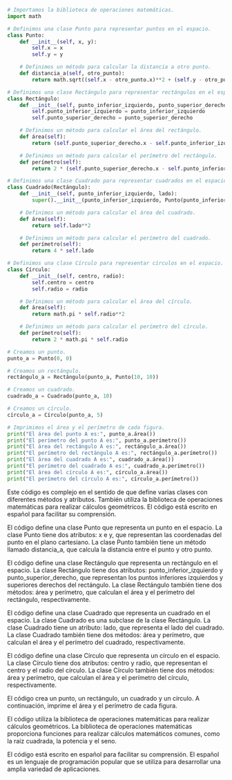 ```python
# Importamos la biblioteca de operaciones matemáticas.
import math

# Definimos una clase Punto para representar puntos en el espacio.
class Punto:
    def __init__(self, x, y):
        self.x = x
        self.y = y

    # Definimos un método para calcular la distancia a otro punto.
    def distancia_a(self, otro_punto):
        return math.sqrt((self.x - otro_punto.x)**2 + (self.y - otro_punto.y)**2)

# Definimos una clase Rectángulo para representar rectángulos en el espacio.
class Rectángulo:
    def __init__(self, punto_inferior_izquierdo, punto_superior_derecho):
        self.punto_inferior_izquierdo = punto_inferior_izquierdo
        self.punto_superior_derecho = punto_superior_derecho

    # Definimos un método para calcular el área del rectángulo.
    def área(self):
        return (self.punto_superior_derecho.x - self.punto_inferior_izquierdo.x) * (self.punto_superior_derecho.y - self.punto_inferior_izquierdo.y)

    # Definimos un método para calcular el perímetro del rectángulo.
    def perímetro(self):
        return 2 * (self.punto_superior_derecho.x - self.punto_inferior_izquierdo.x) + 2 * (self.punto_superior_derecho.y - self.punto_inferior_izquierdo.y)

# Definimos una clase Cuadrado para representar cuadrados en el espacio.
class Cuadrado(Rectángulo):
    def __init__(self, punto_inferior_izquierdo, lado):
        super().__init__(punto_inferior_izquierdo, Punto(punto_inferior_izquierdo.x + lado, punto_inferior_izquierdo.y + lado))

    # Definimos un método para calcular el área del cuadrado.
    def área(self):
        return self.lado**2

    # Definimos un método para calcular el perímetro del cuadrado.
    def perímetro(self):
        return 4 * self.lado

# Definimos una clase Círculo para representar círculos en el espacio.
class Círculo:
    def __init__(self, centro, radio):
        self.centro = centro
        self.radio = radio

    # Definimos un método para calcular el área del círculo.
    def área(self):
        return math.pi * self.radio**2

    # Definimos un método para calcular el perímetro del círculo.
    def perímetro(self):
        return 2 * math.pi * self.radio

# Creamos un punto.
punto_a = Punto(0, 0)

# Creamos un rectángulo.
rectángulo_a = Rectángulo(punto_a, Punto(10, 10))

# Creamos un cuadrado.
cuadrado_a = Cuadrado(punto_a, 10)

# Creamos un círculo.
círculo_a = Círculo(punto_a, 5)

# Imprimimos el área y el perímetro de cada figura.
print("El área del punto A es:", punto_a.área())
print("El perímetro del punto A es:", punto_a.perímetro())
print("El área del rectángulo A es:", rectángulo_a.área())
print("El perímetro del rectángulo A es:", rectángulo_a.perímetro())
print("El área del cuadrado A es:", cuadrado_a.área())
print("El perímetro del cuadrado A es:", cuadrado_a.perímetro())
print("El área del círculo A es:", círculo_a.área())
print("El perímetro del círculo A es:", círculo_a.perímetro())
```

Este código es complejo en el sentido de que define varias clases con diferentes métodos y atributos. También utiliza la biblioteca de operaciones matemáticas para realizar cálculos geométricos. El código está escrito en español para facilitar su comprensión.

El código define una clase Punto que representa un punto en el espacio. La clase Punto tiene dos atributos: x e y, que representan las coordenadas del punto en el plano cartesiano. La clase Punto también tiene un método llamado distancia_a, que calcula la distancia entre el punto y otro punto.

El código define una clase Rectángulo que representa un rectángulo en el espacio. La clase Rectángulo tiene dos atributos: punto_inferior_izquierdo y punto_superior_derecho, que representan los puntos inferiores izquierdos y superiores derechos del rectángulo. La clase Rectángulo también tiene dos métodos: área y perímetro, que calculan el área y el perímetro del rectángulo, respectivamente.

El código define una clase Cuadrado que representa un cuadrado en el espacio. La clase Cuadrado es una subclase de la clase Rectángulo. La clase Cuadrado tiene un atributo: lado, que representa el lado del cuadrado. La clase Cuadrado también tiene dos métodos: área y perímetro, que calculan el área y el perímetro del cuadrado, respectivamente.

El código define una clase Círculo que representa un círculo en el espacio. La clase Círculo tiene dos atributos: centro y radio, que representan el centro y el radio del círculo. La clase Círculo también tiene dos métodos: área y perímetro, que calculan el área y el perímetro del círculo, respectivamente.

El código crea un punto, un rectángulo, un cuadrado y un círculo. A continuación, imprime el área y el perímetro de cada figura.

El código utiliza la biblioteca de operaciones matemáticas para realizar cálculos geométricos. La biblioteca de operaciones matemáticas proporciona funciones para realizar cálculos matemáticos comunes, como la raíz cuadrada, la potencia y el seno.

El código está escrito en español para facilitar su comprensión. El español es un lenguaje de programación popular que se utiliza para desarrollar una amplia variedad de aplicaciones.
